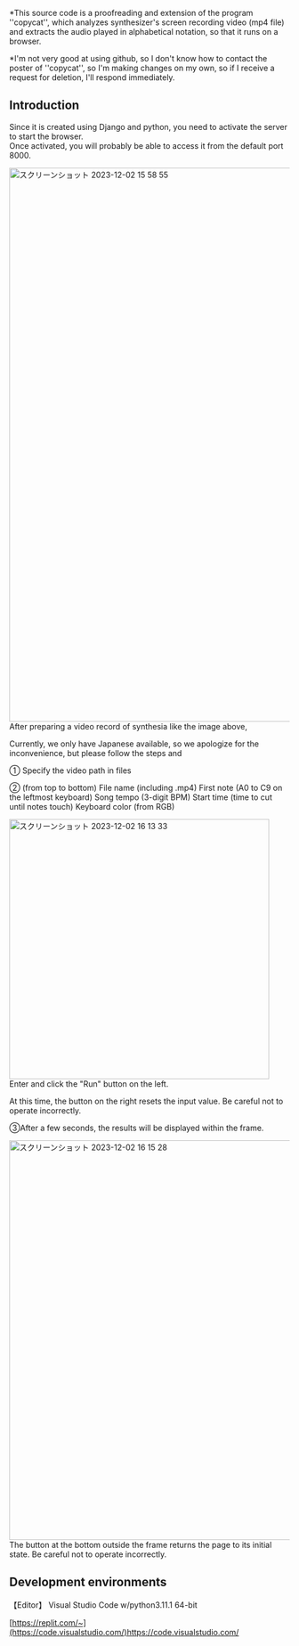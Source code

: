 *This source code is a proofreading and extension of the program ''copycat'', which analyzes synthesizer's screen recording video (mp4 file) and extracts the audio played in alphabetical notation, so that it runs on a browser.

*I'm not very good at using github, so I don't know how to contact the poster of ''copycat'', so I'm making changes on my own, so if I receive a request for deletion, I'll respond immediately.




## **Introduction**

Since it is created using Django and python, you need to activate the server to start the browser.<br>
Once activated, you will probably be able to access it from the default port 8000.<br>

<img width="995" alt="スクリーンショット 2023-12-02 15 58 55" src="https://github.com/Ken1414/Catsite1.0/assets/116622288/738c73d1-6916-49f6-ab38-f0b5bda93f2b">
After preparing a video record of synthesia like the image above,<br>

Currently, we only have Japanese available, so we apologize for the inconvenience, but please follow the steps and

① Specify the video path in files<br>

② (from top to bottom)
 File name (including .mp4)
 First note (A0 to C9 on the leftmost keyboard)
 Song tempo (3-digit BPM)
 Start time (time to cut until notes touch)
 Keyboard color (from RGB)<br>
 
 <img width="467" alt="スクリーンショット 2023-12-02 16 13 33" src="https://github.com/Ken1414/Catsite1.0/assets/116622288/cf1be3c8-91aa-4f3a-b387-1dfd3094bcd0">
 Enter and click the "Run" button on the left.<br>
 
 At this time, the button on the right resets the input value. Be careful not to operate incorrectly.

③After a few seconds, the results will be displayed within the frame.<br>

<img width="718" alt="スクリーンショット 2023-12-02 16 15 28" src="https://github.com/Ken1414/Catsite1.0/assets/116622288/abde212b-7acf-4c72-834f-49b568afc2bb">
 The button at the bottom outside the frame returns the page to its initial state. Be careful not to operate incorrectly.
 <br>

## **Development environments**

【Editor】 Visual Studio Code w/python3.11.1 64-bit

[https://replit.com/~](https://code.visualstudio.com/)https://code.visualstudio.com/



